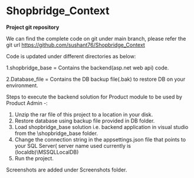 # Shopbridge_Context

**Project git repository**

We can find the complete code on git under main branch, please refer the git url https://github.com/sushant76/Shopbridge_Context 

Code is updated under different directories as below:

1.shopbridge_base = Contains the backend(asp.net web api) code.

2.Database_file = Contains the DB backup file(.bak) to restore DB on your environment.

Steps to execute the backend solution for Product module to be used by Product Admin -:

1. Unzip the rar file of this project to a location in your disk.
2. Restore database using backup file provided in DB folder. 
3. Load shopbridge_base solution i.e. backend application in visual studio from the \shopbridge_base folder.
4. Change the connection string in the appsettings.json file that points to your SQL Server( server name used currently is (localdb)\MSSQLLocalDB) 
5. Run the project.



Screenshots are added under Screenshots folder.


